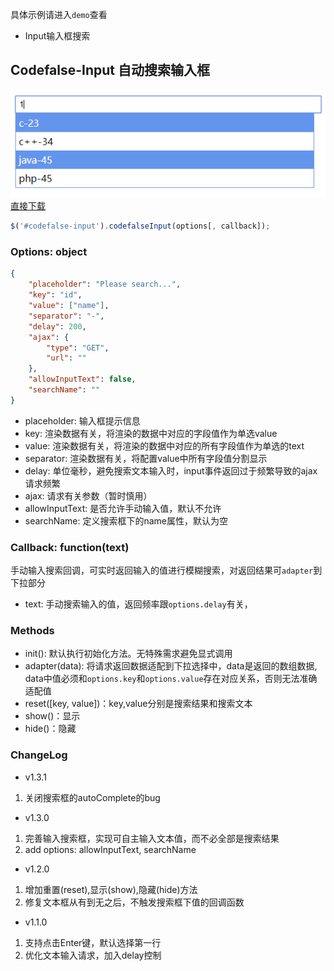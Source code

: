 具体示例请进入`demo`查看
- Input输入框搜索
## Codefalse-Input 自动搜索输入框
![Codefalse-Input](./snapshot/input.jpg)
[直接下载](https://github.com/codefalse/codefalse-form/releases)
```js
$('#codefalse-input').codefalseInput(options[, callback]);
```
### Options: object
```json
{
    "placeholder": "Please search...",
    "key": "id",
    "value": ["name"],
    "separator": "-",
    "delay": 200,
    "ajax": {
        "type": "GET",
        "url": ""
    },
    "allowInputText": false,
    "searchName": ""
}
```
- placeholder: 输入框提示信息
- key: 渲染数据有关，将渲染的数据中对应的字段值作为单选value
- value: 渲染数据有关，将渲染的数据中对应的所有字段值作为单选的text
- separator: 渲染数据有关，将配置value中所有字段值分割显示
- delay: 单位毫秒，避免搜索文本输入时，input事件返回过于频繁导致的ajax请求频繁
- ajax: 请求有关参数（暂时慎用）
- allowInputText: 是否允许手动输入值，默认不允许
- searchName: 定义搜索框下的name属性，默认为空
### Callback: function(text)
手动输入搜索回调，可实时返回输入的值进行模糊搜索，对返回结果可`adapter`到下拉部分
- text: 手动搜索输入的值，返回频率跟`options.delay`有关，
### Methods
- init(): 默认执行初始化方法。无特殊需求避免显式调用
- adapter(data): 将请求返回数据适配到下拉选择中，data是返回的数组数据,
data中值必须和`options.key`和`options.value`存在对应关系，否则无法准确适配值
- reset([key, value])：key,value分别是搜索结果和搜索文本
- show()：显示
- hide()：隐藏
### ChangeLog
- v1.3.1
1. 关闭搜索框的autoComplete的bug
- v1.3.0
1. 完善输入搜索框，实现可自主输入文本值，而不必全部是搜索结果
2. add options: allowInputText, searchName
- v1.2.0
1. 增加重置(reset),显示(show),隐藏(hide)方法
2. 修复文本框从有到无之后，不触发搜索框下值的回调函数
- v1.1.0
1. 支持点击Enter键，默认选择第一行
2. 优化文本输入请求，加入delay控制